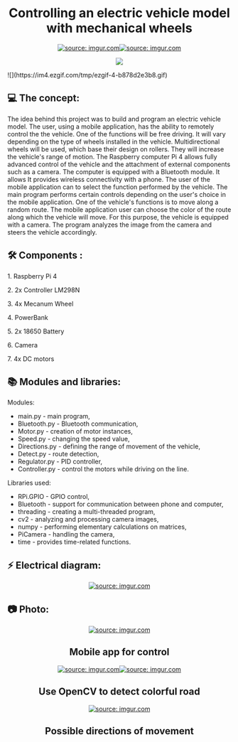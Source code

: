 <h1 align="center" id="title">Controlling an electric vehicle model with mechanical wheels</h1>
<p align="center"><a href="https://imgur.com/25ovs42"><img src="https://i.imgur.com/25ovs42m.png" title="source: imgur.com" /></a><a href="https://imgur.com/CSt8fqd"><img src="https://i.imgur.com/CSt8fqdm.png" title="source: imgur.com" /></a></p>
<p align="center"><IMG SRC="https://im4.ezgif.com/tmp/ezgif-4-b878d2e3b8.gif"></p>
![](https://im4.ezgif.com/tmp/ezgif-4-b878d2e3b8.gif)
<h2>💻 The concept:</h2>
The idea behind this project was to build and program an electric vehicle model. The user, using a mobile application, has the ability to remotely control the the vehicle. One of the functions will be free driving. It will vary depending on the type of wheels installed in the vehicle. Multidirectional wheels will be used, which base their design on rollers. They will increase the vehicle's range of motion. The Raspberry computer Pi 4 allows fully advanced control of the vehicle and the attachment of external components such as a camera. The computer is equipped with a Bluetooth module. It allows It provides wireless connectivity with a phone. The user of the mobile application can to select the function performed by the vehicle. The main program performs certain controls depending on the user's choice in the mobile application. One of the vehicle's functions is to move along a random route. The mobile application user can choose the color of the route along which the vehicle will move. For this purpose, the vehicle is equipped with a camera. The program analyzes the image from the camera and steers the vehicle accordingly.


<h2>🛠️ Components :</h2>
<p> </p>
<p>1. Raspberry Pi 4</p>
<p>2. 2x Controller LM298N</p>
<p>3. 4x Mecanum Wheel</p>
<p>4. PowerBank</p>
<p>5. 2x 18650 Battery</p>
<p>6. Camera</p>
<p>7. 4x DC motors</p>


<h2>📚 Modules and libraries:</h2>
<p> </p>
Modules:

- main.py - main program,
- Bluetooth.py - Bluetooth communication,
- Motor.py - creation of motor instances,
- Speed.py - changing the speed value,
- Directions.py - defining the range of movement of the vehicle,
- Detect.py - route detection,
- Regulator.py - PID controller,
- Controller.py - control the motors while driving on the line.

Libraries used:
- RPi.GPIO - GPIO control,
- Bluetooth - support for communication between phone and computer,
- threading - creating a multi-threaded program,
- cv2 - analyzing and processing camera images,
- numpy - performing elementary calculations on matrices,
- PiCamera - handling the camera,
- time - provides time-related functions.


<h2>⚡ Electrical diagram:</h2>
<p align="center"><a href="https://imgur.com/Zd0pFng"  ><img src="https://i.imgur.com/Zd0pFngl.png" title="source: imgur.com" /></a></p>

<h2>📷 Photo:</h2>
<p align="center"><a href="https://imgur.com/E7qJVhr"><img src="https://i.imgur.com/E7qJVhrl.png" title="source: imgur.com" /></a></p>
<h2 align="center">Mobile app for control</h2>
<p align="center"><a href="https://imgur.com/QmjS4fD"><img src="https://i.imgur.com/QmjS4fDl.png" title="source: imgur.com" /></a><a href="https://imgur.com/8VqZEo9"><img src="https://i.imgur.com/8VqZEo9l.png" title="source: imgur.com" /></a></p>
<h2 align="center">Use OpenCV to detect colorful road</h2>
<p align="center"><a href="https://imgur.com/a7xdCki"><img src="https://i.imgur.com/a7xdCkil.png" title="source: imgur.com" /></a></p>
<h2 align="center">Possible directions of movement</h2>

